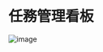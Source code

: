 # 任務管理看板

![image](https://github.com/TianaXu976/task-management/blob/master/task-management%20demo.gif)

